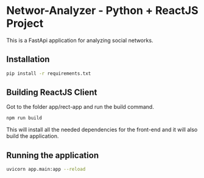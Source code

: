 # Networ-Analyzer - Python + ReactJS Project

This is a FastApi application for analyzing social networks.

## Installation

```bash
pip install -r requirements.txt
```
## Building ReactJS Client

Got to the folder app/rect-app and run the build command. 
```bash
npm run build
```
This will install all the needed dependencies for the front-end and it will also build the application.

## Running the application

```bash
uvicorn app.main:app --reload
```
